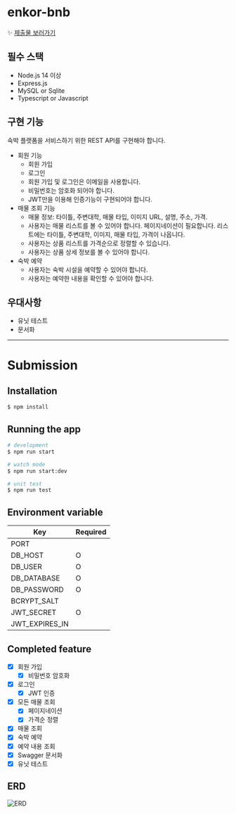 # enkor-bnb

✨ [제출물 보러가기](#submission)

## 필수 스택

- Node.js 14 이상
- Express.js
- MySQL or Sqlite
- Typescript or Javascript

## 구현 기능

숙박 플랫폼을 서비스하기 위한 REST API를 구현해야 합니다.

- 회원 기능
  - 회원 가입
  - 로그인
  - 회원 가입 및 로그인은 이메일을 사용합니다.
  - 비밀번호는 암호화 되어야 합니다.
  - JWT만을 이용해 인증기능이 구현되어야 합니다.
- 매물 조회 기능
  - 매물 정보: 타이틀, 주변대학, 매물 타입, 이미지 URL, 설명, 주소, 가격.
  - 사용자는 매물 리스트를 볼 수 있어야 합니다. 페이지네이션이 필요합니다. 리스트에는 타이틀, 주변대학, 이미지, 매물 타입, 가격이 나옵니다.
  - 사용자는 상품 리스트를 가격순으로 정렬할 수 있습니다.
  - 사용자는 상품 상세 정보를 볼 수 있어야 합니다.
- 숙박 예약
  - 사용자는 숙박 시설을 예약할 수 있어야 합니다.
  - 사용자는 예약한 내용을 확인할 수 있어야 합니다.

## 우대사항

- 유닛 테스트
- 문서화

---

# Submission

## Installation

```bash
$ npm install
```

## Running the app

```bash
# development
$ npm run start

# watch mode
$ npm run start:dev

# unit test
$ npm run test
```

## Environment variable

| Key            | Required |
| -------------- | -------- |
| PORT           |          |
| DB_HOST        | O        |
| DB_USER        | O        |
| DB_DATABASE    | O        |
| DB_PASSWORD    | O        |
| BCRYPT_SALT    |          |
| JWT_SECRET     | O        |
| JWT_EXPIRES_IN |          |

## Completed feature

- [x] 회원 가입
  - [x] 비밀번호 암호화
- [x] 로그인
  - [x] JWT 인증
- [x] 모든 매물 조회
  - [x] 페이지네이션
  - [x] 가격순 정렬
- [x] 매물 조회
- [x] 숙박 예약
- [x] 예약 내용 조회
- [x] Swagger 문서화
- [x] 유닛 테스트

## ERD

![ERD](https://user-images.githubusercontent.com/76666857/142267089-6d63da44-486b-4918-9484-a84be610027e.png)
